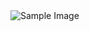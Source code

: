 <img src="https://www.thesouthafrican.com/wp-content/uploads/2022/12/ALX-800x529.jpg" alt="Sample Image">
